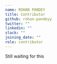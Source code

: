 ```yaml
---
name: ROHAN PANDEY
title: Contributor
github: rohan-pandeyy
twitter: ""
linkedin: ""
slack: ""
joining_date: ""
role: contributor
---
```


Still waiting for this

